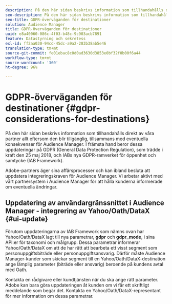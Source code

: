 ```yaml
---
description: På den här sidan beskrivs information som tillhandahålls direkt av våra partner allt eftersom den blir tillgänglig, tillsammans med eventuella konsekvenser för Audience Manager. I främsta hand beror dessa uppdateringar på GDPR (General Data Protection Regulation), som trädde i kraft den 25 maj 2018, och IABs nya GDPR-ramverket för öppenhet och samtycke (IAB Framework).
seo-description: På den här sidan beskrivs information som tillhandahålls direkt av våra partner allt eftersom den blir tillgänglig, tillsammans med eventuella konsekvenser för Audience Manager. I främsta hand beror dessa uppdateringar på GDPR (General Data Protection Regulation), som trädde i kraft den 25 maj 2018, och IABs nya GDPR-ramverket för öppenhet och samtycke (IAB Framework).
seo-title: GDPR-överväganden för destinationer
solution: Audience Manager
title: GDPR-överväganden för destinationer
uuid: e8a40060-086c-4f03-b48c-9c903acb7891
feature: Datastyrning och sekretess
exl-id: ff2aa030-94cd-45dc-a9a2-283b38ab5e46
translation-type: tm+mt
source-git-commit: fe01ebac8c0d0ad3630d3853e0bf32f0b00f6a44
workflow-type: tm+mt
source-wordcount: '360'
ht-degree: 96%

---
```


# GDPR-överväganden för destinationer {#gdpr-considerations-for-destinations}

På den här sidan beskrivs information som tillhandahålls direkt av våra partner allt eftersom den blir tillgänglig, tillsammans med eventuella konsekvenser för Audience Manager. I främsta hand beror dessa uppdateringar på GDPR (General Data Protection Regulation), som trädde i kraft den 25 maj 2018, och IABs nya GDPR-ramverket för öppenhet och samtycke (IAB Framework).

Adobe-partners äger sina affärsprocesser och kan ibland besluta att uppdatera integreringskraven för Audience Manager. Vi arbetar aktivt med vårt partnersystem i Audience Manager för att hålla kunderna informerade om eventuella ändringar.

<!-- ## Audience Manager Partner Updates - ID Syncs {#partner-updates-id-syncs}

Some partners, as listed in the table below, have changed their integration requirements with Audience Manager to include support based on the IAB Framework, in order to comply with GDPR standards.

<table id="table_335A470D4F10434E9CF587089FB54B0C"> 
 <thead> 
  <tr> 
   <th colname="col1" class="entry"> <p>Partner Name </p> </th> 
   <th colname="col2" class="entry"> <p>Expected Impact </p> </th> 
   <th colname="col3" class="entry"> <p>Status of the change </p> </th> 
  </tr>
 </thead>
 <tbody> 
  <tr> 
   <td colname="col1"> <p>Yahoo/Oath/DataX </p> </td> 
   <td colname="col2"> <p>ID syncs for users in the European Union are dropped by the partner </p> </td> 
   <td colname="col3"> <p>Live since May 22nd 2018 </p> </td> 
  </tr> 
  <tr> 
   <td colname="col1"> <p>Trade Desk </p> </td> 
   <td colname="col2"> <p>ID syncs for users in the European Union are dropped by the partner </p> </td> 
   <td colname="col3"> <p>Not live yet </p> </td> 
  </tr> 
  <tr> 
   <td colname="col1"> <p>Rubicon </p> </td> 
   <td colname="col2"> <p>ID syncs for users in the European Union are dropped by the partner </p> </td> 
   <td colname="col3"> <p>Not live yet </p> </td> 
  </tr> 
  <tr> 
   <td colname="col1"> <p>LiveRamp </p> </td> 
   <td colname="col2"> <p>ID syncs for users in the European Union are dropped by the partner </p> </td> 
   <td colname="col3"> <p>Not live yet </p> </td> 
  </tr> 
 </tbody> 
</table> -->

## Uppdatering av användargränssnittet i Audience Manager - integrering av Yahoo/Oath/DataX {#ui-update}

Förutom uppdateringarna av IAB Framework som nämns ovan har Yahoo/Oath/DataX lagt till nya parametrar, **gdpr** och **gdpr_mode**, i sina API:er för taxonomi och målgrupp. Dessa parametrar informerar Yahoo/Oath/DataX om att de har rätt att bearbeta ett visst segment som personuppgiftsbiträde eller personuppgiftsansvarig. Därför måste Audience Manager-kunder som skickar segment till en Yahoo/Oath/DataX-destination ange lämplig parameter (biträde eller ansvarig) beroende på kundens avtal med Oath.

Kontakta en rådgivare eller kundtjänsten när du ska ange rätt parameter. Adobe kan bara göra uppdateringen åt kunden om vi får ett skriftligt meddelande som begär det. Kontakta en Yahoo/Oath/DataX-representant för mer information om dessa parametrar.
